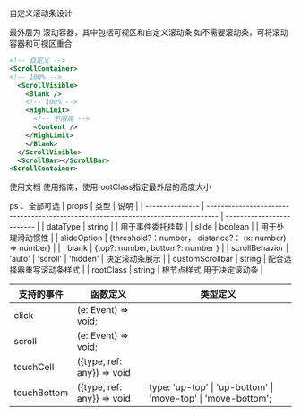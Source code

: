 自定义滚动条设计

最外层为 滚动容器，其中包括可视区和自定义滚动条
如不需要滚动条，可将滚动容器和可视区重合


```xml
<!-- 自定义 -->
<ScrollContainer>
<!-- 100% -->
  <ScrollVisible>
    <Blank /> 
    <!-- 100% -->
    <HighLimit>
      <!-- 不限高 -->
      <Content />
    </HighLimit>
    </Blank>
  </ScrollVisible>
  <ScrollBar></ScrollBar>
<ScrollContainer>
```


使用文档
使用指南，使用rootClass指定最外层的高度大小

ps： 全部可选
| props           | 类型                                                                              | 说明                      |
| --------------- | --------------------------------------------------------------------------------- | ------------------------- |
| dataType        | string                                                                            |                           | 用于事件委托挂载 |
| slide           | boolean                                                                           |                           | 用于处理滑动惯性 |
| slideOption     | {threshold?：number， distance?： (x: number) => number}                          |                           |
| blank           | {top?: number, bottom?: number }                                                  |
| scrollBehavior  | 'auto'                                                    \| 'scroll' \| 'hidden' | 决定滚动条展示            |
| customScrollbar | string                                                                            | 配合选择器重写滚动条样式  |
| rootClass       | string                                                                            | 根节点样式 用于决定滚动条 |

| 支持的事件  | 函数定义                   | 类型定义                                                      |
| ----------- | -------------------------- | ------------------------------------------------------------- |
| click       | (e: Event) => void;        |
| scroll      | (e: Event) => void;        |
| touchCell   | ({type, ref: any}) => void |
| touchBottom | ({type, ref: any}) => void | type: 'up-top' \| 'up-bottom' \| 'move-top' \| 'move-bottom'; |